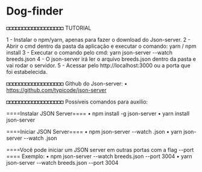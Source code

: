 # Dog-finder

◘◘◘◘◘◘◘◘◘◘◘◘◘◘◘◘◘◘
TUTORIAL

1 - Instalar o npm/yarn, apenas para fazer o download do Json-server.
2 - Abrir o cmd dentro da pasta da aplicação e executar o comando: yarn / npm install
3 - Executar o comando pelo cmd: yarn json-server --watch breeds.json
4 - O json-server irá ler o arquivo breeds.json dentro da pasta e vai rodar o servidor.
5 - Acessar pelo http://localhost:3000 ou a porta que foi estabelecida.


◘◘◘◘◘◘◘◘◘◘◘◘◘◘◘◘◘◘
Github do Json-server: 
• https://github.com/typicode/json-server

◘◘◘◘◘◘◘◘◘◘◘◘◘◘◘◘◘◘
Possíveis comandos para auxilio:

====Instalar JSON Server====
• npm install -g json-server
• yarn install json-server

====Iniciar JSON Server====
• npm json-server --watch <nome do arquivo json>.json
• yarn json-server --watch <nome do arquivo json>.json

====Você pode iniciar um JSON server em outras portas com a flag --port ====
Exemplo:
• npm json-server --watch breeds.json --port 3004
• yarn json-server --watch breeds.json --port 3004
